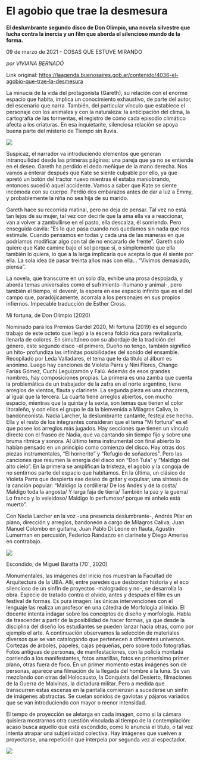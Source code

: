# El agobio que trae la desmesura

**El deslumbrante segundo disco de Don Olimpio, una novela silvestre que lucha contra la inercia y un film que aborda el silencioso mundo de la forma.**

09 de marzo de 2021 - COSAS QUE ESTUVE MIRANDO

_por VIVIANA BERNADÓ_

Link original: https://laagenda.buenosaires.gob.ar/contenido/4036-el-agobio-que-trae-la-desmesura



La minucia de la vida del protagonista (Gareth), su relación con el enorme espacio que habita, implica un conocimiento exhaustivo, de parte del autor, del escenario que narra. También, del particular vínculo que establece el personaje con los animales y con la naturaleza: la anticipación del clima, la cartografía de las tormentas, el registro de cómo cada episodio climático afecta a los criaturas. En esa inquietante, silenciosa relación se apoya buena parte del misterio de Tiempo sin lluvia.




![](https://cdn.flowlikemusic.com/files/images/38115/e208eef6-7351-4d05-85fa-b55dcc58bbf1.jpg)




Suspicaz, el narrador va introduciendo elementos que generan intranquilidad desde las primeras páginas: una pareja que ya no se entiende en el deseo. Gareth ha perdido el dedo meñique de la mano derecha. Nos vamos a enterar después que Kate se siente culpable por ello, ya que apretó un botón del tractor nuevo mientras él estaba maniobrando, entonces sucedió aquel accidente. Vamos a saber que Kate se siente incómoda con su cuerpo. Perdió dos embarazos antes de dar a luz a Emmy, y probablemente la niña no sea hija de su marido.




Gareth hace su recorrida matinal, pero no deja de pensar. Tal vez no está tan lejos de su mujer, tal vez con decirle que la ama ella va a reaccionar, van a volver a zambullirse en el pasto, ella descalza, él sonriendo. Pero enseguida cavila: “Es lo que pasa cuando nos quedamos sin nada que nos estimule. Cuando pensamos en todas y cada una de las maneras en que podríamos modificar algo con tal de no encararlo de frente". Gareth solo quiere que Kate camine bajo el sol porque sí, o simplemente que ella también lo quiera, lo que a la larga implicaría que acepta lo que él siente por ella. La sola idea de pasar treinta años más con ella… “Vivimos demasiado, piensa”.




La novela, que transcurre en un solo día, exhibe una prosa despojada, y aborda temas universales como el sufrimiento -humano y animal-, pero también el tiempo, el devenir, la espera en ese espacio infinito que es el del campo que, paradójicamente, acorrala a los personajes en sus propios infiernos. Impecable traducción de Esther Cross.




Mi fortuna, de Don Olimpio (2020)




Nominado para los Premios Gardel 2020, Mi fortuna (2019) es el segundo trabajo de este octeto que llegó a la escena folcló rica para revitalizarla, llenarla de colores. En simultáneo con su abordaje de la tradición del género, este segundo disco -el primero, Dueño no tengo, también significó un hito- profundiza las infinitas posibilidades del sonido del ensamble. Recopilado por Leda Valladares, el tema que le da título al álbum es anónimo. Luego hay canciones de Violeta Parra y Nini Flores, Chango Farías Gómez, Cuchi Leguizamón y Falú. Además de esos grandes nombres, hay composiciones propias. La primera es una zamba que cuenta la problemática de un trabajador de la zafra en el norte argentino, tiene arreglos de vientos, flauta y clarinete. La segunda pieza es una chacarera, al igual que la tercera. La cuarta tiene arreglos abiertos, con mucho espacio, mientras que la quinta y la sexta, son temas que tienen el color litoraleño, y con ellos el grupo le da la bienvenida a Milagros Caliva, la bandoneonista. Nadia Larcher, la deslumbrante cantante, festeja ese hecho. Ella y el resto de los integrantes consideran que el tema “Mi fortuna” es el que posee los arreglos más jugados. Hay secciones que tienen un vínculo directo con el fraseo de Nadia, que va cantando sin tiempo fijo y sobre una bruma rítmica y sonora. Al último tema instrumental con final abierto lo habían pensado en un principio como comienzo del disco. Hay otras dos piezas instrumentales, “El hornerito” y “Refugio de soñadores”. Pero las canciones que resumen la energía del disco son “Don Tula” y “Maldigo del alto cielo”. En la primera se amplifican la tristeza, el agobio y la congoja de no sentirnos parte del espacio que habitamos. En la última, un clásico de Violeta Parra que despierta ese deseo de gritar y expulsar, una síntesis de la canción popular: “Maldigo la cordillera/ De los Andes y de la costa/ Maldigo toda la angosta/ Y larga faja de tierra/ También la paz y la guerra/ Lo franco y lo veleidoso/ Maldigo lo perfumoso/ porque mi anhelo está muerto”.




Con Nadia Larcher en la voz -una presencia deslumbrante-, Andrés Pilar en piano, dirección y arreglos, bandoneón a cargo de Milagros Caliva, Juan Manuel Colombo en guitarra, Juan Pablo Di Leone en flauta, Agustín Lumerman en percusión, Federico Randazzo en clarinete y Diego Amerise en contrabajo.




[![](https://img.youtube.com/vi/_OMRy6RTM_s/0.jpg)](https://www.youtube.com/watch?v=_OMRy6RTM_s)




Escondido, de Miguel Baratta (70´, 2020)




Monumentales, las imágenes del inicio nos muestran la Facultad de Arquitectura de la UBA. Allí, entre paredes que desbordan historia y el eco silencioso de un sinfín de proyectos -malogrados y no-, se desarrolla la obra. Especie de tratado contra el olvido, antes y después el film es un festival de formas. Es pura imagen: las únicas intervenciones con el lenguaje las realiza un profesor en una cátedra de Morfología al inicio. El docente intenta indagar sobre los conceptos de diseño y morfología. Habla de trascender a partir de la posibilidad de hacer formas, ya que desde la disciplina del diseño los estudiantes se pueden lanzar hacia otras, como por ejemplo el arte. A continuación observamos la selección de materiales diversos que se van catalogando que pertenecen a diferentes universos. Cortezas de árboles, papeles, cajas pequeñas, pero sobre todo fotografías. Fotos antiguas de personas, de manifestaciones, con la policía montada corriendo a los manifestantes, fotos amarillas, fotos en primerísimo primer plano, otras fuera de foco. En un primer momento estas imágenes son de personas, aparece una filmación de la llegada del hombre a la luna. Se van mezclando con otras del Holocausto, la Conquista del Desierto, filmaciones de la Guerra de Malvinas, la dictadura militar. Pero a medida que transcurren estas escenas en la pantalla comienzan a sucederse un sinfín de imágenes abstractas. Se cuelan sonidos de gaviotas y pájaros variados que se van introduciendo con mayor o menor intensidad.




El tempo de proyección se aletarga en cada imagen, como si la cámara quisiera mostrarnos otra cuestión vinculada al tiempo de la contemplación: acaso busca aquello que está escondido, como lo anuncia el título, o tal vez intenta atrapar una subjetividad colectiva. Hay imágenes que vuelven a proyectarse, una repetición que interpela por segunda vez al espectador.




[![](https://img.youtube.com/vi/YDo98Vak6qg/0.jpg)](https://www.youtube.com/watch?v=YDo98Vak6qg)



